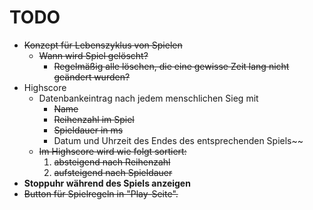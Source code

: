 # TODO

- <s>Konzept für Lebenszyklus von Spielen
    - Wann wird Spiel gelöscht?
        - Regelmäßig alle löschen, die eine gewisse Zeit lang nicht geändert wurden?</s>
- Highscore
    - Datenbankeintrag nach jedem menschlichen Sieg mit
        - ~~Name~~
        - ~~Reihenzahl im Spiel~~
        - ~~Spieldauer in ms~~
        - Datum und Uhrzeit des Endes des entsprechenden Spiels~~
    - <s>Im Highscore wird wie folgt sortiert:
        1. absteigend nach Reihenzahl
        1. aufsteigend nach Spieldauer</s>
- **Stoppuhr während des Spiels anzeigen**
- ~~Button für Spielregeln in "Play-Seite".~~
